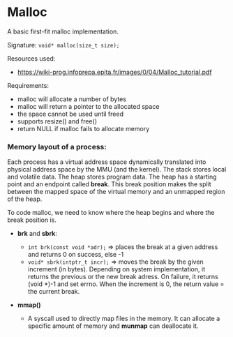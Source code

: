 # Malloc

A basic first-fit malloc implementation.

Signature: `void* malloc(size_t size);`

Resources used:
- https://wiki-prog.infoprepa.epita.fr/images/0/04/Malloc_tutorial.pdf 

Requirements:
* malloc will allocate a number of bytes
* malloc will return a pointer to the allocated space
* the space cannot be used until freed
* supports resize() and free()
* return NULL if malloc fails to allocate memory

### Memory layout of a process:

Each process has a virtual address space dynamically translated into physical address space by the MMU (and the kernel). 
The stack stores local and volatile data. The heap stores program data. The heap has a starting point and an endpoint called **break**. This break position makes the split between the mapped space of the virtual memory and an unmapped region of the heap.

To code malloc, we need to know where the heap begins and where the break position is.

- **brk** and **sbrk**:
    - `int brk(const void *adr);` => places the break at a given address and returns 0 on success, else -1
    - `void* sbrk(intptr_t incr);` => moves the break by the given increment (in bytes). Depending on system implementation, it returns the previous or the new break adress. On failure, it returns (void *)-1 and set
errno. When the increment is 0, the return value = the current break.

- **mmap()**
    - A syscall used to directly map files in the memory. It can allocate a specific amount of memory and **munmap** can deallocate it.








